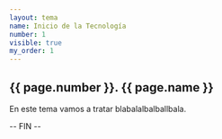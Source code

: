 ```yaml
---
layout: tema
name: Inicio de la Tecnología
number: 1
visible: true
my_order: 1
---
```


## {{ page.number }}. {{ page.name }}

En este tema vamos a tratar blabalalbalballbala.

-- FIN --